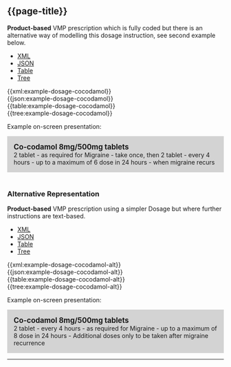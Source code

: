 ## {{page-title}}

<div class="nhsd-a-box nhsd-a-box--bg-light-blue nhsd-!t-margin-bottom-6 nhsd-t-body">
    <strong>Product-based</strong> VMP prescription which is fully coded but there is an alternative way of modelling this dosage instruction, see second example below.
</div>

<!--// start of code snippet -->
<div>
    <ul class="nav nav-tabs" role="tablist">
      <li role="presentation" class="active">
        <a href="#xml-2" aria-controls="xml" role="tab" data-toggle="tab">XML</a>
      </li>
      <li role="presentation">
        <a href="#json-2" aria-controls="json" role="tab" data-toggle="tab">JSON</a>
      </li>
        <li role="presentation">
        <a href="#table-2" aria-controls="table" role="tab" data-toggle="tab">Table</a>
      </li>
      <li role="presentation">
        <a href="#tree-2" aria-controls="tree" role="tab" data-toggle="tab">Tree</a>
      </li>
  </ul>

  <!-- Tab panes -->
  <div class="tab-content snippet">
    <div role="tabpanel" class="tab-pane active" id="xml-2">
      {{xml:example-dosage-cocodamol}}
    </div>
    <div role="tabpanel" class="tab-pane" id="json-2">
      {{json:example-dosage-cocodamol}}
    </div>
    <div role="tabpanel" class="tab-pane" id="table-2">
      {{table:example-dosage-cocodamol}}
    </div>
    <div role="tabpanel" class="tab-pane" id="tree-2">
      {{tree:example-dosage-cocodamol}}
    </div>
  </div>
</div>
<!--// end of code snippet -->

Example on-screen presentation:

<div style="background-color:lightgrey;padding:15px;">
<div style="font-size:larger;font-weight:bold;">Co-codamol 8mg/500mg tablets</div>
2 tablet - as required for Migraine - take once, then 2 tablet - every 4 hours - up to a maximum of 6 dose in 24 hours - when migraine recurs
</div>

<br/>

### Alternative Representation

<div class="nhsd-a-box nhsd-a-box--bg-light-blue nhsd-!t-margin-bottom-6 nhsd-t-body">
    <strong>Product-based</strong> VMP prescription using a simpler Dosage but where further instructions are text-based.
</div>

<!--// start of code snippet -->
<div>
    <ul class="nav nav-tabs" role="tablist">
      <li role="presentation" class="active">
        <a href="#xml-3" aria-controls="xml" role="tab" data-toggle="tab">XML</a>
      </li>
      <li role="presentation">
        <a href="#json-3" aria-controls="json" role="tab" data-toggle="tab">JSON</a>
      </li>
        <li role="presentation">
        <a href="#table-3" aria-controls="table" role="tab" data-toggle="tab">Table</a>
      </li>
      <li role="presentation">
        <a href="#tree-3" aria-controls="tree" role="tab" data-toggle="tab">Tree</a>
      </li>
  </ul>

  <!-- Tab panes -->
  <div class="tab-content snippet">
    <div role="tabpanel" class="tab-pane active" id="xml-3">
      {{xml:example-dosage-cocodamol-alt}}
    </div>
    <div role="tabpanel" class="tab-pane" id="json-3">
      {{json:example-dosage-cocodamol-alt}}
    </div>
    <div role="tabpanel" class="tab-pane" id="table-3">
      {{table:example-dosage-cocodamol-alt}}
    </div>
    <div role="tabpanel" class="tab-pane" id="tree-3">
      {{tree:example-dosage-cocodamol-alt}}
    </div>
  </div>
</div>
<!--// end of code snippet -->

Example on-screen presentation:

<div style="background-color:lightgrey;padding:15px;">
<div style="font-size:larger;font-weight:bold;">Co-codamol 8mg/500mg tablets</div>
2 tablet - every 4 hours - as required for Migraine - up to a maximum of 8 dose in 24 hours - Additional doses only to be taken after migraine recurrence
</div>

---